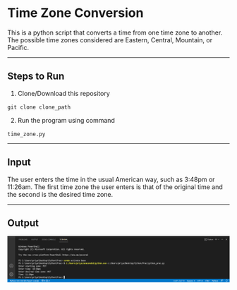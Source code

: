 # Time Zone Conversion

This is a python script that converts a time from one time zone to another. The possible time
zones considered are Eastern, Central, Mountain, or Pacific.

---

## Steps to Run

1. Clone/Download this repository
```
git clone clone_path
```
2. Run the program using command
```
time_zone.py
```
---

## Input 
The user enters the time in the usual American way, such as 3:48pm or 11:26am. The first time zone the user enters is that of the original time and the second is the desired time zone.

---

## Output
<img src="output.PNG">

